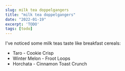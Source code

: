 ```yaml
---
slug: milk tea doppelgangers
title: "milk tea doppelgangers"
date: "2022-01-19"
excerpt: 'TODO'
tags: [todo]
---
```


I've noticed some milk teas taste like breakfast cereals:

- Taro - Cookie Crisp
- Winter Melon - Froot Loops
- Horchata - Cinnamon Toast Crunch

